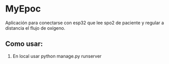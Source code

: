 # MyEpoc
Aplicación para conectarse con esp32 que lee spo2 de paciente y regular a distancia el flujo de oxígeno.

## Como usar:
1. En local usar python manage.py runserver
